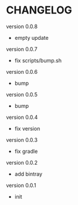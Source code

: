 # CHANGELOG

version 0.0.8
- empty update

version 0.0.7
- fix scripts/bump.sh

version 0.0.6
- bump

version 0.0.5
- bump

version 0.0.4
- fix version

version 0.0.3
- fix gradle

version 0.0.2
- add bintray

version 0.0.1
- init
